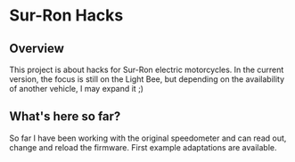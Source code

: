 # Sur-Ron Hacks

## Overview
This project is about hacks for Sur-Ron electric motorcycles. 
In the current version, the focus is still on the Light Bee, but depending on the availability of another vehicle, I may expand it ;)

## What's here so far?
So far I have been working with the original speedometer and can read out, change and reload the firmware. First example adaptations are available.  
